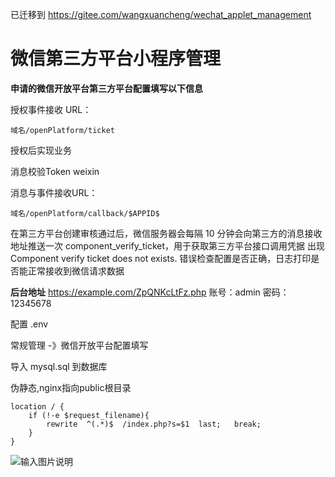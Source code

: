  已迁移到 https://gitee.com/wangxuancheng/wechat_applet_management  
 
 
 # 微信第三方平台小程序管理


**申请的微信开放平台第三方平台配置填写以下信息**

授权事件接收 URL： 
```
域名/openPlatform/ticket
```

授权后实现业务

消息校验Token  weixin

消息与事件接收URL：  
```
域名/openPlatform/callback/$APPID$
```

在第三方平台创建审核通过后，微信服务器会每隔 10 分钟会向第三方的消息接收地址推送一次 component_verify_ticket，用于获取第三方平台接口调用凭据
出现 Component verify ticket does not exists. 错误检查配置是否正确，日志打印是否能正常接收到微信请求数据


**后台地址**
https://example.com/ZpQNKcLtFz.php  账号：admin  密码：12345678



配置 .env

常规管理 -》微信开放平台配置填写

导入 mysql.sql 到数据库

伪静态,nginx指向public根目录
```
location / {
	if (!-e $request_filename){
		rewrite  ^(.*)$  /index.php?s=$1  last;   break;
	}
}
```

![输入图片说明](public/assets/img/%E5%BE%AE%E4%BF%A1%E6%88%AA%E5%9B%BE_20211202112418.png)
